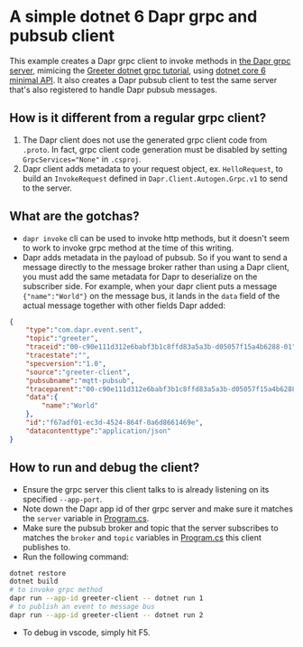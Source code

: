 # A simple dotnet 6 Dapr grpc and pubsub client

This example creates a Dapr grpc client to invoke methods in [the Dapr grpc server](../Server), mimicing the [Greeter dotnet grpc tutorial](https://docs.microsoft.com/en-us/aspnet/core/tutorials/grpc/grpc-start?view=aspnetcore-6.0&tabs=visual-studio), using [dotnet core 6 minimal API](https://docs.microsoft.com/en-us/aspnet/core/fundamentals/minimal-apis?view=aspnetcore-6.0). It also creates a Dapr pubsub client to test the same server that's also registered to handle Dapr pubsub messages.

## How is it different from a regular grpc client?

1. The Dapr client does not use the generated grpc client code from `.proto`. In fact, grpc client code generation must be disabled by setting `GrpcServices="None"` in `.csproj`.
2. Dapr client adds metadata to your request object, ex. `HelloRequest`, to build an `InvokeRequest` defined in `Dapr.Client.Autogen.Grpc.v1` to send to the server.

## What are the gotchas? 
* `dapr invoke` cli can be used to invoke http methods, but it doesn't seem to work to invoke grpc method at the time of this writing. 
* Dapr adds metadata in the payload of pubsub. So if you want to send a message directly to the message broker rather than using a Dapr client, you must add the same metadata for Dapr to deserialize on the subscriber side. For example, when your dapr client puts a message `{"name":"World"}` on the message bus, it lands in the `data` field of the actual message together with other fields Dapr added:

```json
{
    "type":"com.dapr.event.sent",
    "topic":"greeter",
    "traceid":"00-c90e111d312e6babf3b1c8ffd83a5a3b-d05057f15a4b6288-01",
    "tracestate":"",
    "specversion":"1.0",
    "source":"greeter-client",
    "pubsubname":"mqtt-pubsub",
    "traceparent":"00-c90e111d312e6babf3b1c8ffd83a5a3b-d05057f15a4b6288-01",
    "data":{
        "name":"World"
    },
    "id":"f67adf01-ec3d-4524-864f-0a6d8661469e",
    "datacontenttype":"application/json"
}
``` 

## How to run and debug the client?
* Ensure the grpc server this client talks to is already listening on its specified `--app-port`.
* Note down the Dapr app id of ther grpc server and make sure it matches the `server` variable in [Program.cs](./Program.cs).
* Make sure the pubsub broker and topic that the server subscribes to matches the `broker` and `topic` variables in [Program.cs](./Program.cs) this client publishes to. 
* Run the following command:

```bash
dotnet restore
dotnet build
# to invoke grpc method
dapr run --app-id greeter-client -- dotnet run 1 
# to publish an event to message bus
dapr run --app-id greeter-client -- dotnet run 2 
```

* To debug in vscode, simply hit F5.